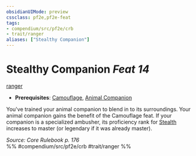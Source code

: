 ```yaml
---
obsidianUIMode: preview
cssclass: pf2e,pf2e-feat
tags:
- compendium/src/pf2e/crb
- trait/ranger
aliases: ["Stealthy Companion"]
---
```

# Stealthy Companion  *Feat 14*  
[ranger](/rules/traits/ranger.md)  

- **Prerequisites**: [Camouflage](/compendium/feats/camouflage.md), [Animal Companion](/compendium/feats/animal-companion-ranger.md)

You've trained your animal companion to blend in to its surroundings. Your animal companion gains the benefit of the Camouflage feat. If your companion is a specialized ambusher, its proficiency rank for [Stealth](/compendium/skills.md#Stealth) increases to master (or legendary if it was already master).

*Source: Core Rulebook p. 176*  
%% #compendium/src/pf2e/crb #trait/ranger %%